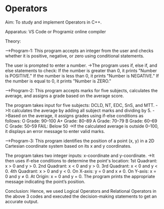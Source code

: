 # Operators

Aim: To study and implement Operators in C++.

Apparatus: VS Code or Programiz online compiler

Theory: 

-->Program-1: This program accepts an integer from the user and checks whether it is positive, negative, or zero using conditional statements.

The user is prompted to enter a number. ->The program uses if, else if, and else statements to check: If the number is greater than 0, it prints "Number is POSITIVE." If the number is less than 0, it prints "Number is NEGATIVE." If the number is equal to 0, it prints "Number is ZERO."

-->Program-2: This program accepts marks for five subjects, calculates the average, and assigns a grade based on the average score.

The program takes input for five subjects: DCLD, NT, EDC, SnS, and MTT. ->It calculates the average by adding all subject marks and dividing by 5. ->Based on the average, it assigns grades using if-else conditions as follows: O Grade: 90–100 A+ Grade: 80–89 A Grade: 70–79 B Grade: 60–69 C Grade: 50–59 FAIL: Below 50 ->If the calculated average is outside 0–100, it displays an error message to enter valid marks.

-->Program-3: This program identifies the position of a point (x, y) in a 2D Cartesian coordinate system based on its x and y coordinates.

The program takes two integer inputs: x-coordinate and y-coordinate. ->It then uses if-else conditions to determine the point's location: 1st Quadrant: x > 0 and y > 0. 2nd Quadrant: x < 0 and y > 0. 3rd Quadrant: x < 0 and y < 0. 4th Quadrant: x > 0 and y < 0. On X-axis: y = 0 and x ≠ 0. On Y-axis: x = 0 and y ≠ 0. At Origin: x = 0 and y = 0. The program prints the appropriate message indicating the point’s position.


Conclusion: Hence, we used Logical Operators and Relational Operators in the above 3 codes and executed the decision-making statements to get an accurate output.
